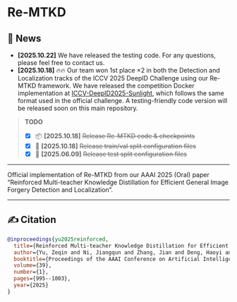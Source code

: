# Re-MTKD

## 📰 News
* **[2025.10.22]** We have released the testing code. For any questions, please feel free to contact us.
* **[2025.10.18]** 🔥🔥 Our team won 1st place ×2 in both the Detection and Localization tracks of the ICCV 2025 DeepID Challenge using our Re-MTKD framework.
We have released the competition Docker implementation at [ICCV-DeepID2025-Sunlight](https://github.com/ZeqinYu/ICCV-DeepID2025-Sunlight), which follows the same format used in the official challenge.
A testing-friendly code version will be released soon on this main repository.

> **TODO**
> - [x] 📦 **[2025.10.18]** ~~Release Re-MTKD code & checkpoints~~ 
> - [x] 🔗 **[2025.10.18]** ~~Release train/val split configuration files~~ 
> - [x] 🔗 **[2025.06.09]** ~~Release test split configuration files~~ 

---

Official implementation of Re-MTKD from our AAAI 2025 (Oral) paper “Reinforced Multi-teacher Knowledge Distillation for Efficient General Image Forgery Detection and Localization”.

---

## ✍️ Citation
```bibtex
@inproceedings{yu2025reinforced,
  title={Reinforced Multi-teacher Knowledge Distillation for Efficient General Image Forgery Detection and Localization},
  author={Yu, Zeqin and Ni, Jiangqun and Zhang, Jian and Deng, Haoyi and Lin, Yuzhen},
  booktitle={Proceedings of the AAAI Conference on Artificial Intelligence},
  volume={39},
  number={1},
  pages={995--1003},
  year={2025}
}
